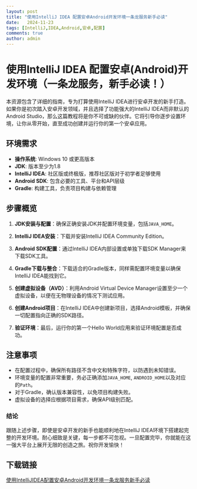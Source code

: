 ```yaml
---
layout: post
title: "使用IntelliJ IDEA 配置安卓Android开发环境一条龙服务新手必读"
date:   2024-11-23
tags: [IntelliJ,IDEA,Android,安卓,配置]
comments: true
author: admin
---
```

# 使用IntelliJ IDEA 配置安卓(Android)开发环境（一条龙服务，新手必读！）

本资源包含了详细的指南，专为打算使用IntelliJ IDEA进行安卓开发的新手打造。如果你是初次踏入安卓开发领域，并且选择了功能强大的IntelliJ IDEA而非默认的Android Studio，那么这篇教程将是你不可或缺的伙伴。它将引导你逐步设置环境，让你从零开始，直至成功创建并运行你的第一个安卓应用。

## 环境需求

- **操作系统**: Windows 10 或更高版本
- **JDK**: 版本至少为1.8
- **IntelliJ IDEA**: 社区版或终极版，推荐社区版对于初学者足够使用
- **Android SDK**: 包含必要的工具、平台和API层级
- **Gradle**: 构建工具，负责项目构建与依赖管理

## 步骤概览

1. **JDK安装与配置**：确保正确安装JDK并配置环境变量，包括`JAVA_HOME`。
   
2. **IntelliJ IDEA安装**：下载并安装IntelliJ IDEA Community Edition。

3. **Android SDK配置**：通过IntelliJ IDEA内部设置或单独下载SDK Manager来下载SDK工具。

4. **Gradle下载与整合**：下载适合的Gradle版本，同样需配置环境变量以确保IntelliJ IDEA能找到它。

5. **创建虚拟设备（AVD）**：利用Android Virtual Device Manager设置至少一个虚拟设备，以便在无物理设备的情况下测试应用。

6. **创建Android项目**：在IntelliJ IDEA中创建新项目，选择Android模板，并确保一切配置指向正确的SDK路径。

7. **验证环境**：最后，运行你的第一个Hello World应用来验证环境配置是否成功。

## 注意事项

- 在配置过程中，确保所有路径不含中文和特殊字符，以防遇到未知错误。
- 环境变量的配置非常重要，务必正确添加`JAVA_HOME`, `ANDROID_HOME`以及对应的`Path`。
- 对于Gradle，确认版本兼容性，以免项目构建失败。
- 虚拟设备的选择应根据项目需求，确保API级别匹配。

### 结论

跟随上述步骤，即使是安卓开发的新手也能顺利地在IntelliJ IDEA环境下搭建起完整的开发环境。耐心细致是关键，每一步都不可忽视。一旦配置完毕，你就能在这一强大平台上展开无限的创造之旅。祝你开发愉快！

## 下载链接

[使用IntelliJIDEA配置安卓Android开发环境一条龙服务新手必读](https://pan.quark.cn/s/fa26d79285c0)